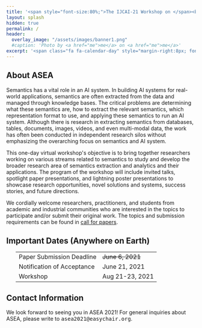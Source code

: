 ```yaml
---
title: '<span style="font-size:80%;">The IJCAI-21 Workshop on </span><br>Applied Semantics Extraction and Analytics  <span style="font-size:70%;">(ASEA)</span>'
layout: splash
hidden: true
permalink: /
header:
  overlay_image: "/assets/images/banner1.png"
  #caption: 'Photo by <a href="me">me</a> on <a href="me">me</a>'
excerpt: '<span class="fa fa-calendar-day" style="margin-right:8px; font-size: 90%;"></span>August 21-23, 2021<br/><span class="fa fa-map-marker-alt" style="margin-right:8px; font-size: 90%;"></span>Virtual'
---
```


<h2>About ASEA</h2>

Semantics has a vital role in an AI system. In building AI systems for real-world applications, semantics are often extracted from the data and managed through knowledge bases. The critical problems are determining what these semantics are, how to extract the relevant semantics, which representation format to use, and applying these semantics to run an AI system. Although there is research in extracting semantics from databases, tables, documents, images, videos, and even multi-modal data, the work has often been conducted in independent research silos without emphasizing the overarching focus on semantics and AI system.  

This one-day virtual workshop's objective is to bring together researchers working on various streams related to semantics to study and develop the broader research area of semantics extraction and analytics and their applications. The program of the workshop will include invited talks, spotlight paper presentations, and lightning poster presentations to showcase research opportunities, novel solutions and systems, success stories, and future directions. 

We cordially welcome researchers, practitioners, and students from academic and industrial communities who are interested in the topics to participate and/or submit their original work. The topics and submission requirements can be found in [call for papers](/ijcai-asea2021/call_for_papers).


<h2 id="dates">Important Dates (Anywhere on Earth)</h2>
<center>
<table style="width: 90%">
    <tbody>
        <tr>
            <td>Paper Submission Deadline</td>
            <td><s>June 6, 2021</s></td>
        </tr>
        <tr>
            <td>Notification of Acceptance</td>
            <td>June 21, 2021</td>
        </tr>   
        <tr>
            <td>Workshop</td>
            <td>Aug 21-23, 2021</td>
        </tr>   
    </tbody>
</table>
</center>

<h2 id='contact'>Contact Information</h2>
We look forward to seeing you in ASEA 2021! For general inquiries about ASEA, please write to <kbd>asea2021@easychair.org</kbd>.